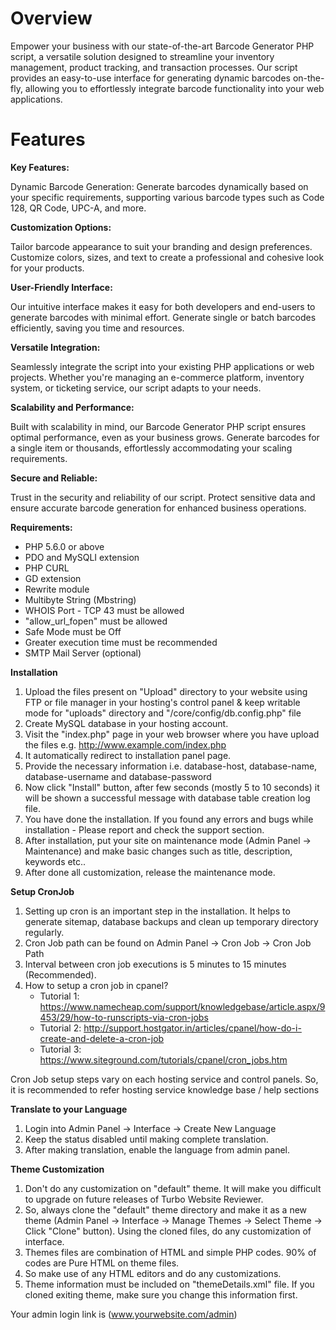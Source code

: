 Overview
===========
Empower your business with our state-of-the-art Barcode Generator PHP script, a versatile solution designed to streamline your inventory management, product tracking, and transaction processes. Our script provides an easy-to-use interface for generating dynamic barcodes on-the-fly, allowing you to effortlessly integrate barcode functionality into your web applications.


Features
============
**Key Features:**

Dynamic Barcode Generation: Generate barcodes dynamically based on your specific requirements, supporting various barcode types such as Code 128, QR Code, UPC-A, and more.

**Customization Options:** 

Tailor barcode appearance to suit your branding and design preferences. Customize colors, sizes, and text to create a professional and cohesive look for your products.

**User-Friendly Interface:** 

Our intuitive interface makes it easy for both developers and end-users to generate barcodes with minimal effort. Generate single or batch barcodes efficiently, saving you time and resources.

**Versatile Integration:** 

Seamlessly integrate the script into your existing PHP applications or web projects. Whether you're managing an e-commerce platform, inventory system, or ticketing service, our script adapts to your needs.

**Scalability and Performance:** 

Built with scalability in mind, our Barcode Generator PHP script ensures optimal performance, even as your business grows. Generate barcodes for a single item or thousands, effortlessly accommodating your scaling requirements.

**Secure and Reliable:** 

Trust in the security and reliability of our script. Protect sensitive data and ensure accurate barcode generation for enhanced business operations.


**Requirements:**
- PHP 5.6.0 or above
- PDO and MySQLI extension
- PHP CURL
- GD extension
- Rewrite module
- Multibyte String (Mbstring)
- WHOIS Port - TCP 43 must be allowed
- "allow_url_fopen" must be allowed
- Safe Mode must be Off
- Greater execution time must be recommended
- SMTP Mail Server (optional)

**Installation**
1. Upload the files present on "Upload" directory to your website using FTP or file manager in your hosting's control panel & keep writable mode for "uploads" directory and "/core/config/db.config.php" file
2. Create MySQL database in your hosting account.
3. Visit the "index.php" page in your web browser where you have upload the files e.g. http://www.example.com/index.php
4. It automatically redirect to installation panel page.
5. Provide the necessary information i.e. database-host, database-name, database-username and database-password
6. Now click "Install" button, after few seconds (mostly 5 to 10 seconds) it will be shown a successful message with database table creation log file.
7. You have done the installation. If you found any errors and bugs while installation - Please report and check the support section.
8. After installation, put your site on maintenance mode (Admin Panel -> Maintenance) and make basic changes such as title, description, keywords etc..
9. After done all customization, release the maintenance mode.


**Setup CronJob**
1. Setting up cron is an important step in the installation. It helps to generate sitemap, database backups and clean up temporary directory regularly.
2. Cron Job path can be found on Admin Panel -> Cron Job -> Cron Job Path
3. Interval between cron job executions is 5 minutes to 15 minutes (Recommended).
4. How to setup a cron job in cpanel?
    - Tutorial 1: https://www.namecheap.com/support/knowledgebase/article.aspx/9453/29/how-to-runscripts-via-cron-jobs
    - Tutorial 2: http://support.hostgator.in/articles/cpanel/how-do-i-create-and-delete-a-cron-job
    - Tutorial 3: https://www.siteground.com/tutorials/cpanel/cron_jobs.htm

Cron Job setup steps vary on each hosting service and control panels. So, it is recommended to refer hosting service knowledge base / help sections

**Translate to your Language**
1. Login into Admin Panel -> Interface -> Create New Language
2. Keep the status disabled until making complete translation.
3. After making translation, enable the language from admin panel.

**Theme Customization**
1. Don't do any customization on "default" theme. It will make you difficult to upgrade on future releases of Turbo Website Reviewer.
2. So, always clone the "default" theme directory and make it as a new theme (Admin Panel -> Interface -> Manage Themes -> Select Theme -> Click "Clone" button). Using the cloned files, do any customization of interface.
3. Themes files are combination of HTML and simple PHP codes. 90% of codes are Pure HTML on theme files.
4. So make use of any HTML editors and do any customizations.
5. Theme information must be included on "themeDetails.xml" file. If you cloned exiting theme, make sure you change this information first.


Your admin login link is (www.yourwebsite.com/admin)